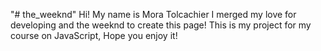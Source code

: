 "# the_weeknd" 
Hi! My name is Mora Tolcachier
I merged my love for developing and the weeknd to create this page!
This is my project for my course on JavaScript,
Hope you enjoy it!
